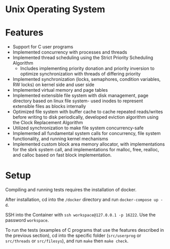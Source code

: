 Unix Operating System
=======================

# Features
- Support for C user programs
- Implemented concurrency with processes and threads
- Implemented thread scheduling using the Strict Priority Scheduling Algorithm
    - Includes implementing priority donation and priority inversion to optimize synchronization with threads of differing priority
- Implemented synchronization (locks, semaphores, condition variables, RW locks) on kernel side and user side
- Implemented virtual memory and page tables
- Implemented extensible file system with disk management, page directory based on linux file system- used inodes to represent extensible files as blocks internally
- Optimized file system with buffer cache to cache repeated reads/writes before writing to disk periodically, developed eviction algorithm using the Clock Replacement Algorithm
- Utilized synchronization to make file system concurrency-safe
- Implemented all fundamental system calls for concurrency, file system functionality, and running kernel mechanisms
- Implemented custom block area memory allocator, with implementations for the sbrk system call, and implementations for malloc, free, realloc, and calloc based on fast block implementation.

# Setup

Compiling and running tests requires the installation of docker.

After installation, cd into the `/docker` directory and run `docker-compose up -d`.

SSH into the Container with `ssh workspace@127.0.0.1 -p 16222`. Use the password `workspace`.

To run the tests (examples of C programs that use the features described in the previous section), cd into the specific folder (`src/userprog` or `src/threads` or `src/filesys`), and run `make` then `make check`.